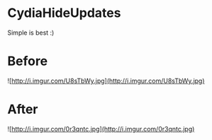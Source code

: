 # CydiaHideUpdates  
Simple is best :)
# Before
![http://i.imgur.com/U8sTbWy.jpg](http://i.imgur.com/U8sTbWy.jpg)
# After
![http://i.imgur.com/0r3qntc.jpg](http://i.imgur.com/0r3qntc.jpg)
